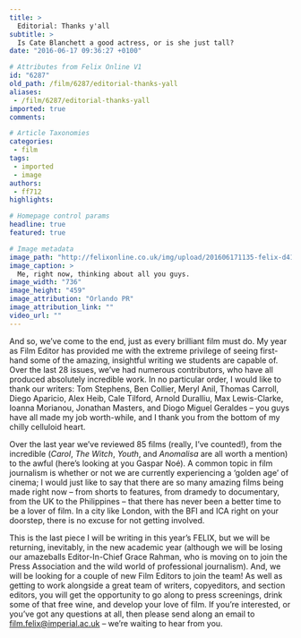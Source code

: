 ```yaml
---
title: >
  Editorial: Thanks y'all
subtitle: >
  Is Cate Blanchett a good actress, or is she just tall?
date: "2016-06-17 09:36:27 +0100"

# Attributes from Felix Online V1
id: "6287"
old_path: /film/6287/editorial-thanks-yall
aliases:
 - /film/6287/editorial-thanks-yall
imported: true
comments:

# Article Taxonomies
categories:
 - film
tags:
 - imported
 - image
authors:
 - ff712
highlights:

# Homepage control params
headline: true
featured: true

# Image metadata
image_path: "http://felixonline.co.uk/img/upload/201606171135-felix-d4126c656252607aeaa7b870e3f241f9.jpg"
image_caption: >
  Me, right now, thinking about all you guys.
image_width: "736"
image_height: "459"
image_attribution: "Orlando PR"
image_attribution_link: ""
video_url: ""
---
```


And so, we’ve come to the end, just as every brilliant film must do. My year as Film Editor has provided me with the extreme privilege of seeing first-hand some of the amazing, insightful writing we students are capable of. Over the last 28 issues, we’ve had numerous contributors, who have all produced absolutely incredible work. In no particular order, I would like to thank our writers: Tom Stephens, Ben Collier, Meryl Anil, Thomas Carroll, Diego Aparicio, Alex Heib, Cale Tilford, Arnold Duralliu, Max Lewis-Clarke, Ioanna Morianou, Jonathan Masters, and Diogo Miguel Geraldes – you guys have all made my job worth-while, and I thank you from the bottom of my chilly celluloid heart.

Over the last year we’ve reviewed 85 films (really, I’ve counted!), from the incredible (_Carol_, _The Witch_, _Youth_, and _Anomalisa_ are all worth a mention) to the awful (here’s looking at you Gaspar Noé). A common topic in film journalism is whether or not we are currently experiencing a ‘golden age’ of cinema; I would just like to say that there are so many amazing films being made right now – from shorts to features, from dramedy to documentary, from the UK to the Philippines – that there has never been a better time to be a lover of film. In a city like London, with the BFI and ICA right on your doorstep, there is no excuse for not getting involved.

This is the last piece I will be writing in this year’s FELIX, but we will be returning, inevitably, in the new academic year (although we will be losing our amazeballs Editor-In-Chief Grace Rahman, who is moving on to join the Press Association and the wild world of professional journalism). And, we will be looking for a couple of new Film Editors to join the team! As well as getting to work alongside a great team of writers, copyeditors, and section editors, you will get the opportunity to go along to press screenings, drink some of that free wine, and develop your love of film. If you’re interested, or you’ve got any questions at all, then please send along an email to film.felix@imperial.ac.uk – we’re waiting to hear from you.
